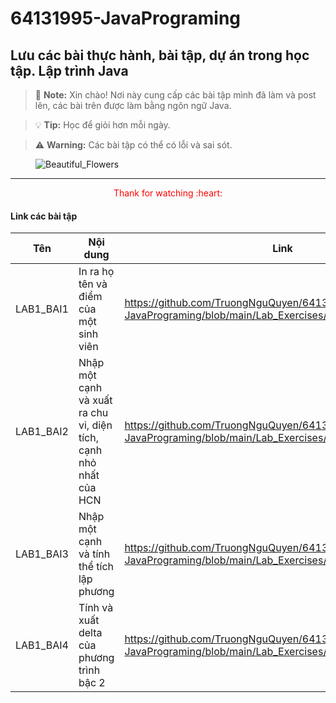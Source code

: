 # 64131995-JavaPrograming

Lưu các bài thực hành, bài tập, dự án trong học tập. Lập trình Java
---

> :memo: **Note:** Xin chào! Nơi này cung cấp các bài tập mình đã làm và post lên, các bài trên được làm bằng ngôn ngữ Java.

> :bulb: **Tip:** Học để giỏi hơn mỗi ngày.

> :warning: **Warning:** Các bài tập có thể có lỗi và sai sót.

<figure>
<img src = "https://i.pinimg.com/736x/91/a6/a7/91a6a748672d47a5f7eca0397a96fb30.jpg" alt = "Beautiful_Flowers">
</img>
</figure>

---

<center><font color = "red">Thank for watching :heart:</font></center>

#### Link các bài tập

|Tên|Nội dung|Link|
|---|--------|----|
|LAB1_BAI1|In ra họ tên và điểm của một sinh viên|https://github.com/TruongNguQuyen/64131995-JavaPrograming/blob/main/Lab_Exercises/src/lab1/Lab1_Bai1.java|
|LAB1_BAI2|Nhập một cạnh và xuất ra chu vi, diện tích, cạnh nhỏ nhất của HCN|https://github.com/TruongNguQuyen/64131995-JavaPrograming/blob/main/Lab_Exercises/src/lab1/Lab1_Bai2.java|
|LAB1_BAI3|Nhập một cạnh và tính thể tích lập phương|https://github.com/TruongNguQuyen/64131995-JavaPrograming/blob/main/Lab_Exercises/src/lab1/Lab1_Bai3.java|
|LAB1_BAI4|Tính và xuất delta của phương trình bậc 2|https://github.com/TruongNguQuyen/64131995-JavaPrograming/blob/main/Lab_Exercises/src/lab1/Lab1_Bai4.java|
